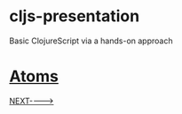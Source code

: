 # cljs-presentation
Basic ClojureScript via a hands-on approach

# [Atoms](https://github.com/wallclockbuilder/cljs-presentation/blob/master/31_atoms/31_atoms.cljs)

[NEXT---->](https://github.com/wallclockbuilder/cljs-presentation)
